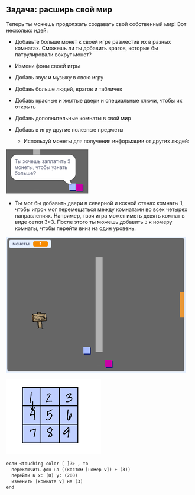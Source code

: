## Задача: расширь свой мир

Теперь ты можешь продолжать создавать свой собственный мир! Вот несколько идей:

+ Добавьте больше монет к своей игре разместив их в разных комнатах. Сможешь ли ты добавить врагов, которые бы патрулировали вокруг монет?
+ Измени фоны своей игры
+ Добавь звук и музыку в свою игру
+ Добавь больше людей, врагов и табличек
+ Добавь красные и желтые двери и специальные ключи, чтобы их открыть
+ Добавь дополнительные комнаты в свой мир
+ Добавь в игру другие полезные предметы
    
    + Используй монеты для получения информации от других людей:

![снимок экрана](images/world-bribe.png)

+ Ты мог бы добавить двери в северной и южной стенах комнаты 1, чтобы игрок мог перемещаться между комнатами во всех четырех направлениях. Например, твоя игра может иметь девять комнат в виде сетки 3×3. После этого ты можешь добавить `3` к номеру комнаты, чтобы перейти вниз на один уровень.

![снимок экрана](images/north-south-rooms.png)

![снимок экрана](images/number-grid.png)

```blocks3
если <touching color [ ]?> , то 
  переключить фон на ((костюм [номер v]) + (3))
  перейти в x: (0) y: (200)
  изменить [комната v] на (3)
end
```